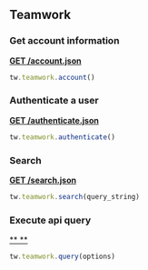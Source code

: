 ## Teamwork

### Get account information

[**GET /account.json**](https://developer.teamwork.com/projects/account/get-account)

```js
tw.teamwork.account()
```

### Authenticate a user

[**GET /authenticate.json**](https://developer.teamwork.com/projects/authentication-questions/authentication)

```js
tw.teamwork.authenticate()
```

### Search

[**GET /search.json**](https://developer.teamwork.com/projects/search/search)

```js
tw.teamwork.search(query_string)
```

### Execute api query

[** **]()

```js
tw.teamwork.query(options)
```
